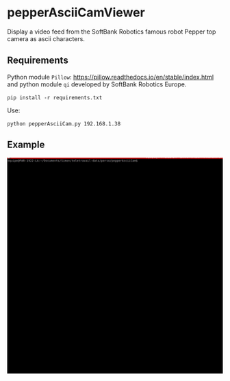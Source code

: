 # pepperAsciiCamViewer

Display a video feed from the SoftBank Robotics famous robot Pepper top camera as ascii characters.

## Requirements
Python module `Pillow`: https://pillow.readthedocs.io/en/stable/index.html and python module `qi` developed by SoftBank Robotics Europe.

```
pip install -r requirements.txt 
```

Use:
```
python pepperAsciiCam.py 192.168.1.38  
```

## Example

![](terminalRecording.gif)
